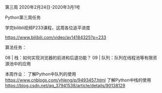 第三周 2020年2月24日-2020年3月1号

Python第三周任务

学完bilibli视频P233课程，这周各位追平进度

https://www.bilibili.com/video/av14184325?p=233


算法任务：

08 | 栈：如何实现浏览器的前进和后退功能？
09 | 队列：队列在线程池等有限资源池中的应用


本周作业：
了解Python中队列的使用
https://www.cnblogs.com/yhleng/p/9493457.html
了解Python中栈的使用
https://blog.csdn.net/qq_37941538/article/details/90138129
